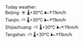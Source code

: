 Today weather:  
Beijing: ☀️ 🌡️+30°C 🌬️↑11km/h  
Tianjin: ⛅️  🌡️+30°C 🌬️↗11km/h  
Shijiazhuang: ⛅️  🌡️+30°C 🌬️↖11km/h  
Tangshan: ⛅️  🌡️+30°C 🌬️↗11km/h  

